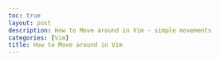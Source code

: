 ```yaml
---
toc: true
layout: post
description: How to Move around in Vim - simple movements
categories: [Vim]
title: How to Move around in Vim
---
```

